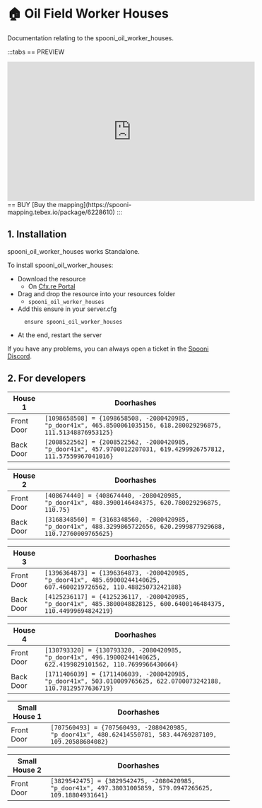 # 🏠 Oil Field Worker Houses
Documentation relating to the spooni_oil_worker_houses.

:::tabs
== PREVIEW
<iframe width="560" height="315" src="https://www.youtube.com/embed/dTQ6UthT39E?si=qyVLCnrdXLpRIT9C" frameborder="0" allow="accelerometer; autoplay; clipboard-write; encrypted-media; gyroscope; picture-in-picture; web-share" referrerpolicy="strict-origin-when-cross-origin" allowfullscreen></iframe>
== BUY
[Buy the mapping](https://spooni-mapping.tebex.io/package/6228610)
:::

## 1. Installation
spooni_oil_worker_houses works Standalone.  

To install spooni_oil_worker_houses:
- Download the resource
  - On [Cfx.re Portal](https://portal.cfx.re/)
- Drag and drop the resource into your resources folder
  - `spooni_oil_worker_houses`
- Add this ensure in your server.cfg
  ```
    ensure spooni_oil_worker_houses
  ```
- At the end, restart the server

If you have any problems, you can always open a ticket in the [Spooni Discord](https://discord.gg/spooni).

## 2. For developers
| House 1                   | Doorhashes
|---------------------------|----------------------------------------------------------------------------------|
| Front Door                | `[1098658508] = {1098658508, -2080420985, "p_door41x", 465.8500061035156, 618.280029296875, 111.51348876953125}`
| Back Door                 | `[2008522562] = {2008522562, -2080420985, "p_door41x", 457.9700012207031, 619.4299926757812, 111.57559967041016}`

| House 2                   | Doorhashes
|---------------------------|----------------------------------------------------------------------------------|
| Front Door                | `[408674440] = {408674440, -2080420985, "p_door41x", 480.3900146484375, 620.780029296875, 110.75}`
| Back Door                 | `[3168348560] = {3168348560, -2080420985, "p_door41x", 488.3299865722656, 620.2999877929688, 110.72760009765625}`

| House 3                   | Doorhashes
|---------------------------|----------------------------------------------------------------------------------|
| Front Door                | `[1396364873] = {1396364873, -2080420985, "p_door41x", 485.69000244140625, 607.4600219726562, 110.48825073242188}`
| Back Door                 | `[4125236117] = {4125236117, -2080420985, "p_door41x", 485.3800048828125, 600.6400146484375, 110.44999694824219}`

| House 4                   | Doorhashes
|---------------------------|----------------------------------------------------------------------------------|
| Front Door                | `[130793320] = {130793320, -2080420985, "p_door41x", 496.19000244140625, 622.4199829101562, 110.7699966430664}`
| Back Door                 | `[1711406039] = {1711406039, -2080420985, "p_door41x", 503.010009765625, 622.0700073242188, 110.78129577636719}`

| Small House 1             | Doorhashes
|---------------------------|----------------------------------------------------------------------------------|
| Front Door                | `[707560493] = {707560493, -2080420985, "p_door41x", 480.62414550781, 583.44769287109, 109.20588684082}`

| Small House 2             | Doorhashes
|---------------------------|----------------------------------------------------------------------------------|
| Front Door                | `[3829542475] = {3829542475, -2080420985, "p_door41x", 497.38031005859, 579.0947265625, 109.18804931641}`